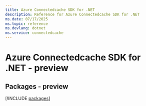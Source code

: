 ```yaml
---
title: Azure Connectedcache SDK for .NET
description: Reference for Azure Connectedcache SDK for .NET
ms.date: 07/17/2025
ms.topic: reference
ms.devlang: dotnet
ms.service: connectedcache
---
```

# Azure Connectedcache SDK for .NET - preview
## Packages - preview
[!INCLUDE [packages](connectedcache-index.md)]